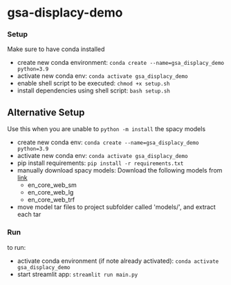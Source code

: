 # gsa-displacy-demo


### Setup
Make sure to have conda installed
- create new conda environment: `conda create --name=gsa_displacy_demo python=3.9`
- activate new conda env: `conda activate gsa_displacy_demo`
- enable shell script to be executed: `chmod +x setup.sh`
- install dependencies using shell script: `bash setup.sh`

## Alternative Setup
Use this when you are unable to `python -m install` the spacy models
- create new conda env: `conda create --name=gsa_displacy_demo python=3.9`
- activate new conda env: `conda activate gsa_displacy_demo`
- pip install requirements: `pip install -r requirements.txt`
- manually download spacy models:
    Download the following models from [link](https://github.com/explosion/spacy-models/releases)
    - en_core_web_sm
    - en_core_web_lg
    - en_core_web_trf
- move model tar files to project subfolder called 'models/', and extract each tar

### Run
to run:
- activate conda environment (if note already activated): `conda activate gsa_displacy_demo`
- start streamlit app: `streamlit run main.py`
